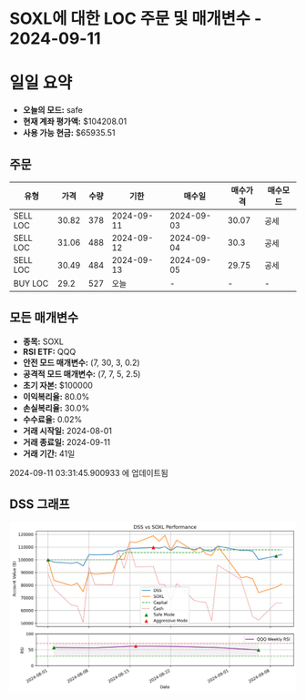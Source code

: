 # SOXL에 대한 LOC 주문 및 매개변수 - 2024-09-11

# 일일 요약

- **오늘의 모드:** safe
- **현재 계좌 평가액:** $104208.01
- **사용 가능 현금:** $65935.51

## 주문

| 유형 | 가격 | 수량 | 기한 | 매수일 | 매수가격 | 매수모드 |
|------|------|------|------|--------|----------|----------|
| SELL LOC | 30.82 | 378 | 2024-09-11 | 2024-09-03 | 30.07 | 공세 |
| SELL LOC | 31.06 | 488 | 2024-09-12 | 2024-09-04 | 30.3 | 공세 |
| SELL LOC | 30.49 | 484 | 2024-09-13 | 2024-09-05 | 29.75 | 공세 |
| BUY LOC | 29.2 | 527 | 오늘 | - | - | - |

## 모든 매개변수

- **종목:** SOXL
- **RSI ETF:** QQQ
- **안전 모드 매개변수:** (7, 30, 3, 0.2)
- **공격적 모드 매개변수:** (7, 7, 5, 2.5)
- **초기 자본:** $100000
- **이익복리율:** 80.0%
- **손실복리율:** 30.0%
- **수수료율:** 0.02%
- **거래 시작일:** 2024-08-01
- **거래 종료일:** 2024-09-11
- **거래 기간:** 41일

2024-09-11 03:31:45.900933 에 업데이트됨

## DSS 그래프

![DSS Graph](DSS_graph.png)
